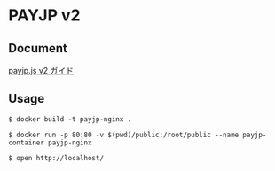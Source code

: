 # PAYJP v2

## Document
[payjp.js v2 ガイド](https://pay.jp/docs/payjs-guidance)

## Usage

```
$ docker build -t payjp-nginx .

$ docker run -p 80:80 -v $(pwd)/public:/root/public --name payjp-container payjp-nginx

$ open http://localhost/
```
